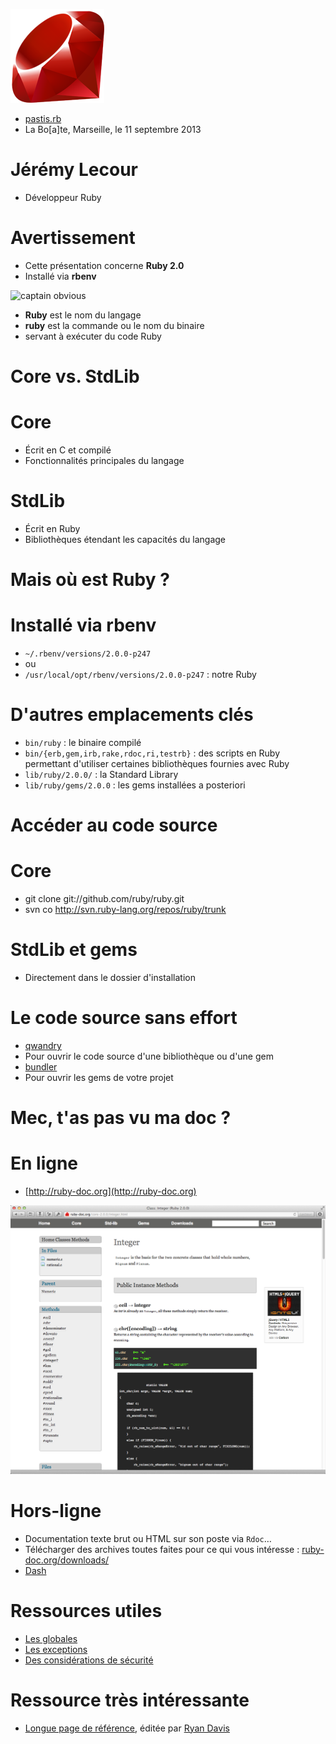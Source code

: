 <!SLIDE bullets>
 
![ruby logo](ruby-logo.png)

* [pastis.rb](http://pastisrb.org)
* La Bo[a]te, Marseille, le 11 septembre 2013

<!SLIDE bullets transition=turnUp>

# Jérémy Lecour

* Développeur Ruby

<!SLIDE bullets transition=turnUp>

# Avertissement

* Cette présentation concerne **Ruby 2.0**
* Installé via **rbenv**

<!SLIDE bullets transition=turnUp>

![captain obvious](http://geektonic.fr/wp-content/uploads/2012/06/CaptainobviousChooseOption-222x300.jpg)

* **Ruby** est le nom du langage
* **ruby** est la commande ou le nom du binaire 
* servant à exécuter du code Ruby

<!SLIDE bullets transition=turnUp>

# Core vs. StdLib

<!SLIDE bullets transition=turnUp>

# Core

* Écrit en C et compilé
* Fonctionnalités principales du langage

<!SLIDE bullets transition=turnUp>

# StdLib

* Écrit en Ruby
* Bibliothèques étendant les capacités du langage

<!SLIDE bullets transition=turnUp>

# Mais où est Ruby ?

<!SLIDE bullets transition=turnUp>

# Installé via rbenv

* `~/.rbenv/versions/2.0.0-p247` 
* ou 
* `/usr/local/opt/rbenv/versions/2.0.0-p247` : notre Ruby

<!SLIDE bullets transition=turnUp>

# D'autres emplacements clés

* `bin/ruby` : le binaire compilé
* `bin/{erb,gem,irb,rake,rdoc,ri,testrb}` : des scripts en Ruby permettant d'utiliser certaines bibliothèques fournies avec Ruby
* `lib/ruby/2.0.0/` : la Standard Library
* `lib/ruby/gems/2.0.0` : les gems installées a posteriori

<!SLIDE bullets transition=turnUp>

# Accéder au code source

<!SLIDE bullets transition=turnUp>

# Core

* git clone git://github.com/ruby/ruby.git
* svn co http://svn.ruby-lang.org/repos/ruby/trunk

<!SLIDE bullets transition=turnUp>

# StdLib et gems

* Directement dans le dossier d'installation

<!SLIDE bullets transition=turnUp>

# Le code source sans effort

* [qwandry](https://github.com/adamsanderson/qwandry)
* Pour ouvrir le code source d'une bibliothèque ou d'une gem
* [bundler](http://bundler.io/)
* Pour ouvrir les gems de votre projet

<!SLIDE bullets transition=turnUp>

# Mec, t'as pas vu ma doc ?

<!SLIDE bullets transition=turnUp>

# En ligne

* [http://ruby-doc.org](http://ruby-doc.org)

<!SLIDE bullets transition=turnUp>

![Doc Integer](ruby_doc_integer.png)

<!SLIDE bullets transition=turnUp>

# Hors-ligne

* Documentation texte brut ou HTML sur son poste via `Rdoc`…
* Télécharger des archives toutes faites pour ce qui vous intéresse : [ruby-doc.org/downloads/](http://ruby-doc.org/downloads/)
* [Dash](http://kapeli.com/dash)

<!SLIDE bullets transition=turnUp>

# Ressources utiles

* [Les globales](http://ruby-doc.org/core-2.0.0/doc/globals_rdoc.html) 
* [Les exceptions](http://ruby-doc.org/core-2.0.0/doc/syntax/exceptions_rdoc.html)
* [Des considérations de sécurité](http://ruby-doc.org/core-2.0.0/doc/security_rdoc.html) 

<!SLIDE bullets transition=turnUp>


# Ressource très intéressante 

* [Longue page de référence](http://www.zenspider.com/Languages/Ruby/QuickRef.html), éditée par [Ryan Davis](https://twitter.com/the_zenspider)
